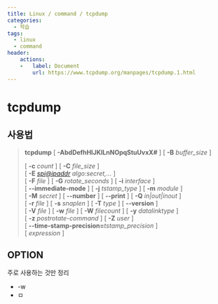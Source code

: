 ```yaml
---
title: Linux / command / tcpdump
categories: 
  - 학습
tags: 
  - linux
  - command
header:  
    actions:
    -   label: Document
        url: https://www.tcpdump.org/manpages/tcpdump.1.html
---
```

# tcpdump

## 사용법
>**tcpdump** [ **-AbdDefhHIJKlLnNOpqStuUvxX#** ] [ **-B**  _buffer_size_ ]  
>  
>[ **-c**  _count_ ] [ **-C**  _file_size_ ]  
>[ **-E**  _[spi@ipaddr](mailto:spi@ipaddr)  algo:secret,..._ ]  
>[ **-F**  _file_ ] [ **-G**  _rotate_seconds_ ] [ **-i**  _interface_ ]  
>[ **--immediate-mode** ] [ **-j**  _tstamp_type_ ] [ **-m**  _module_ ]  
>[ **-M**  _secret_ ] [ **--number** ] [ **--print** ] [ **-Q**  _in|out|inout_ ]  
>[ **-r**  _file_ ] [ **-s**  _snaplen_ ] [ **-T**  _type_ ] [ **--version** ]  
>[ **-V**  _file_ ] [ **-w**  _file_ ] [ **-W**  _filecount_ ] [ **-y**  _datalinktype_ ]  
>[ **-z**  _postrotate-command_ ] [ **-Z**  _user_ ]  
>[ **--time-stamp-precision=**_tstamp_precision_ ]  
>[ _expression_ ]

## OPTION
주로 사용하는 것만 정리

- -w
- ㅁ
<!--stackedit_data:
eyJoaXN0b3J5IjpbMjgwMDUwMDc2XX0=
-->